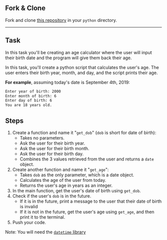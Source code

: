 ## Fork & Clone

Fork and clone [this repository](https://github.com/JoinCODED/age-calculator) in your `python` directory.

---

## Task

In this task you'll be creating an age calculator where the user will input their birth date and the program will give them back their age.

In this task, you'll create a python script that calculates the user's age. The user enters their birth year, month, and day, and the script prints their age.

**For example**, assuming today's date is September 4th, 2019:

```bash
Enter year of birth: 2000
Enter month of birth: 6
Enter day of birth: 6
You are 18 years old.
```

## Steps

1. Create a function and name it "`get_dob`" (`dob` is short for date of birth):
    - Takes no parameters.
    - Ask the user for their birth year.
    - Ask the user for their birth month.
    - Ask the user for their birth day.
    - Combines the 3 values retrieved from the user and returns a `date` object.
2. Create another function and name it "`get_age`":
    - Takes `dob` as the only parameter, which is a date object.
    - Calculates the age of the user from today.
    - Returns the user's age in years as an integer.
3. In the main function, get the user's date of birth using `get_dob`.
4. Check if the user's `dob` is in the future.
    - If it is in the future, print a message to the user that their date of birth is invalid
    - If it is not in the future, get the user's age using `get_age`, and then print it to the terminal.
5. Push your code.

Note: You will need the [`datetime` library](https://www.programiz.com/python-programming/datetime)
